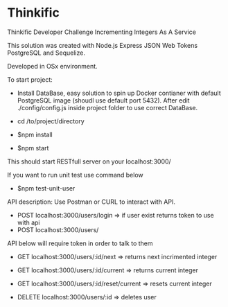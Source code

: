 # Thinkific
Thinkific Developer Challenge Incrementing Integers As A Service

This solution was created with Node.js Express JSON Web Tokens PostgreSQL and Sequelize.

Developed in OSx environment.

To start project:
  - Install DataBase, easy solution to spin up Docker contianer with default PostgreSQL image (shoudl use default port 5432). 
    After edit ./config/config.js inside project folder to use correct DataBase.

  - cd /to/project/directory

  - $npm install

  - $npm start

This should start RESTfull server on your localhost:3000/

If you want to run unit test use command below

  - $npm test-unit-user

API description:
Use Postman or CURL to interact with API.
  - POST localhost:3000/users/login => if user exist returns token to use with api
  - POST localhost:3000/users/ 
  
API below will require token in order to talk to them     
  - GET localhost:3000/users/:id/next => returns next incrimented integer
  - GET localhost:3000/users/:id/current => returns current integer
  - GET localhost:3000/users/:id/reset/current => resets current integer

  - DELETE localhost:3000/users/:id => deletes user

